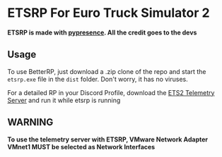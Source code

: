 # ETSRP For Euro Truck Simulator 2

**ETSRP is made with [pypresence](https://github.com/qwertyquerty/pypresence). All the credit goes to the devs**

## Usage

To use BetterRP, just download a .zip clone of the repo and start the `etsrp.exe` file in the `dist` folder. Don't worry, it has no viruses.

For a detailed RP in your Discord Profile, download the [ETS2 Telemetry Server](https://github.com/Funbit/ets2-telemetry-server#installation) and run it while etsrp is running

## WARNING

**To use the telemetry server with ETSRP, VMware Network Adapter VMnet1 **MUST** be selected as Network Interfaces**
